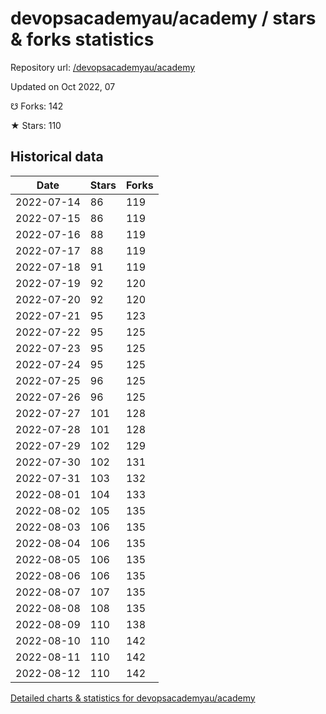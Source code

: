 # devopsacademyau/academy / stars & forks statistics

Repository url: [/devopsacademyau/academy](https://github.com/devopsacademyau/academy)

Updated on Oct 2022, 07

☋ Forks: 142

★ Stars: 110

## Historical data
| Date | Stars | Forks |
|------|-------|-------|
| 2022-07-14 | 86 | 119 | 
| 2022-07-15 | 86 | 119 | 
| 2022-07-16 | 88 | 119 | 
| 2022-07-17 | 88 | 119 | 
| 2022-07-18 | 91 | 119 | 
| 2022-07-19 | 92 | 120 | 
| 2022-07-20 | 92 | 120 | 
| 2022-07-21 | 95 | 123 | 
| 2022-07-22 | 95 | 125 | 
| 2022-07-23 | 95 | 125 | 
| 2022-07-24 | 95 | 125 | 
| 2022-07-25 | 96 | 125 | 
| 2022-07-26 | 96 | 125 | 
| 2022-07-27 | 101 | 128 | 
| 2022-07-28 | 101 | 128 | 
| 2022-07-29 | 102 | 129 | 
| 2022-07-30 | 102 | 131 | 
| 2022-07-31 | 103 | 132 | 
| 2022-08-01 | 104 | 133 | 
| 2022-08-02 | 105 | 135 | 
| 2022-08-03 | 106 | 135 | 
| 2022-08-04 | 106 | 135 | 
| 2022-08-05 | 106 | 135 | 
| 2022-08-06 | 106 | 135 | 
| 2022-08-07 | 107 | 135 | 
| 2022-08-08 | 108 | 135 | 
| 2022-08-09 | 110 | 138 | 
| 2022-08-10 | 110 | 142 | 
| 2022-08-11 | 110 | 142 | 
| 2022-08-12 | 110 | 142 | 


[Detailed charts & statistics for devopsacademyau/academy](https://reviewgithub.com/rep/devopsacademyau/academy)
